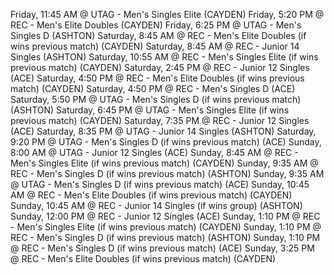 Friday, 11:45 AM @ UTAG - Men's Singles Elite (CAYDEN)
Friday, 5:20 PM @ REC - Men's Elite Doubles (CAYDEN)
Friday, 6:25 PM @ UTAG - Men's Singles D (ASHTON)
Saturday, 8:45 AM @ REC - Men's Elite Doubles (if wins previous match) (CAYDEN)
Saturday, 8:45 AM @ REC - Junior 14 Singles (ASHTON)
Saturday, 10:55 AM @ REC - Men's Singles Elite (if wins previous match) (CAYDEN)
Saturday, 2:45 PM @ REC - Junior 12 Singles (ACE)
Saturday, 4:50 PM @ REC - Men's Elite Doubles (if wins previous match) (CAYDEN)
Saturday, 4:50 PM @ REC - Men's Singles D (ACE)
Saturday, 5:50 PM @ UTAG - Men's Singles D (if wins previous match) (ASHTON)
Saturday, 6:45 PM @ UTAG - Men's Singles Elite (if wins previous match) (CAYDEN)
Saturday, 7:35 PM @ REC - Junior 12 Singles (ACE)
Saturday, 8:35 PM @ UTAG - Junior 14 Singles (ASHTON)
Saturday, 9:20 PM @ UTAG - Men's Singles D (if wins previous match) (ACE)
Sunday, 8:00 AM @ UTAG - Junior 12 Singles (ACE)
Sunday, 8:45 AM @ REC - Men's Singles Elite (if wins previous match) (CAYDEN)
Sunday, 9:35 AM @ REC - Men's Singles D (if wins previous match) (ASHTON)
Sunday, 9:35 AM @ UTAG - Men's Singles D (if wins previous match) (ACE)
Sunday, 10:45 AM @ REC - Men's Elite Doubles (if wins previous match) (CAYDEN)
Sunday, 10:45 AM @ REC - Junior 14 Singles (if wins group) (ASHTON)
Sunday, 12:00 PM @ REC - Junior 12 Singles (ACE)
Sunday, 1:10 PM @ REC - Men's Singles Elite (if wins previous match) (CAYDEN)
Sunday, 1:10 PM @ REC - Men's Singles D (if wins previous match) (ASHTON)
Sunday, 1:10 PM @ REC - Men's Singles D (if wins previous match) (ACE)
Sunday, 3:25 PM @ REC - Men's Elite Doubles (if wins previous match) (CAYDEN)
